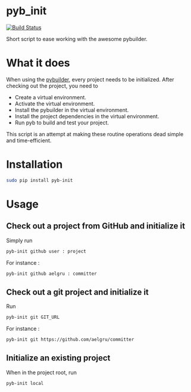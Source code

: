 pyb_init
========

[![Build Status](https://travis-ci.org/mriehl/pyb_init.png?branch=master)](https://travis-ci.org/mriehl/pyb_init)

Short script to ease working with the awesome pybuilder.

# What it does
When using the [pybuilder](http://pybuilder.github.com), every project needs to be initialized.
After checking out the project, you need to
 - Create a virtual environment.
 - Activate the virtual environment.
 - Install the pybuilder in the virtual environment.
 - Install the project dependencies in the virtual environment.
 - Run pyb to build and test your project.

This script is an attempt at making these routine operations dead simple and time-efficient.

# Installation
```bash
sudo pip install pyb-init
```
# Usage

## Check out a project from GitHub and initialize it
Simply run 
```bash
pyb-init github user : project
```
For instance : 
```bash
pyb-init github aelgru : committer
```

## Check out a git project and initialize it
Run 
```bash
pyb-init git GIT_URL
```
For instance : 
```bash
pyb-init git https://github.com/aelgru/committer
```

## Initialize an existing project
When in the project root, run 
```bash
pyb-init local
```
